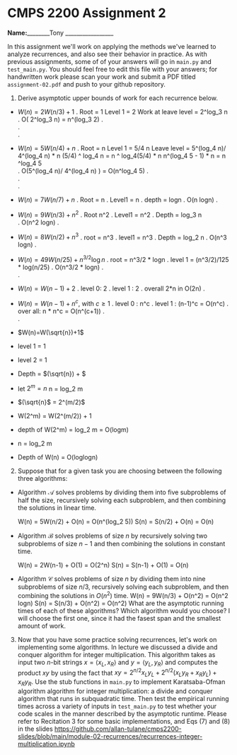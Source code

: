 # CMPS 2200 Assignment 2

**Name:**________Tony _________________

In this assignment we'll work on applying the methods we've learned to analyze recurrences, and also see their behavior
in practice. As with previous
assignments, some of of your answers will go in `main.py` and `test_main.py`. You
should feel free to edit this file with your answers; for handwritten
work please scan your work and submit a PDF titled `assignment-02.pdf`
and push to your github repository.


1. Derive asymptotic upper bounds of work for each recurrence below.
  * $W(n)=2W(n/3)+1$
.  Root = 1
  Level 1 = 2
  Work at leave level = 2^log_3 n
. O( 2^log_3 n) = n^(log_3 2)
.  
.  
.  
  * $W(n)=5W(n/4)+n$
.  Root = n
  Level 1 = 5/4 n
  Leave level = 5^(log_4 n)/ 4^(log_4 n)  * n
    (5/4) ^ log_4 n = n ^ log_4(5/4) * n
    n^(log_4 5 - 1) * n = n ^log_4 5  
.  O(5^(log_4 n)/ 4^(log_4 n) ) = O(n^log_4 5)
.  
.  
.  
  * $W(n)=7W(n/7)+n$
.  Root = n
.  Level1 = n 
.  depth = logn
.  O(n logn)
.  
  * $W(n)=9W(n/3)+n^2$
.  Root n^2
.  Level1 = n^2
. Depth = log_3 n  
.  O(n^2 logn) 
.  
  * $W(n)=8W(n/2)+n^3$
.  root = n^3
.  level1 = n^3
.  Depth = log_2 n
.   O(n^3 logn)
.  
  * $W(n)=49W(n/25)+n^{3/2}\log n$
.  root = n^3/2 * logn
.  level 1 = (n^3/2)/125 * log(n/25)
.  O(n^3/2 * logn)
.  
.  
  * $W(n)=W(n-1)+2$
.  level 0: 2
.  level 1 : 2
.  overall 2*n in O(2n)
.  

  * $W(n)= W(n-1)+n^c$, with $c\geq 1$
.  level 0 : n^c
.  level 1 : (n-1)^c = O(n^c)
.  over all: n * n^c = O(n^(c+1))
.  
.  
  * $W(n)=W(\sqrt{n})+1$
  * level 1 = 1
  * level 2 = 1
  * Depth = $(\sqrt{n}) + $
  * let $2^m = n$ n = log_2 m
  * $(\sqrt{n}$ = 2^(m/2)$
  * W(2^m) = W(2^(m/2)) + 1
  * depth of W(2^m) = log_2 m = O(logm)
  * n = log_2 m
  * Depth of W(n) = O(loglogn)


2. Suppose that for a given task you are choosing between the following three algorithms:

  * Algorithm $\mathcal{A}$ solves problems by dividing them into
      five subproblems of half the size, recursively solving each
      subproblem, and then combining the solutions in linear time.

    W(n) = 5W(n/2) + O(n) = O(n^(log_2 5))
    S(n) = S(n/2) + O(n) = O(n)
    
  * Algorithm $\mathcal{B}$ solves problems of size $n$ by
      recursively solving two subproblems of size $n-1$ and then
      combining the solutions in constant time.

    W(n) = 2W(n-1) + O(1) = O(2^n) 
    S(n) = S(n-1) + O(1) = O(n)
    
  * Algorithm $\mathcal{C}$ solves problems of size $n$ by dividing
      them into nine subproblems of size $n/3$, recursively solving
      each subproblem, and then combining the solutions in $O(n^2)$
      time.
    W(n) = 9W(n/3) + O(n^2) = O(n^2 logn)
    S(n) = S(n/3) + O(n^2) = O(n^2)
    What are the asymptotic running times of each of these algorithms?
    Which algorithm would you choose?
     I will choose the first one, since it had the fasest span and the smallest amount of work.

3. Now that you have some practice solving recurrences, let's work on
  implementing some algorithms. In lecture we discussed a divide and
  conquer algorithm for integer multiplication. This algorithm takes
  as input two $n$-bit strings $x = \langle x_L, x_R\rangle$ and
  $y=\langle y_L, y_R\rangle$ and computes the product $xy$ by using
  the fact that $xy = 2^{n/2}x_Ly_L + 2^{n/2}(x_Ly_R+x_Ry_L) +
  x_Ry_R.$ Use the
  stub functions in `main.py` to implement Karatsaba-Ofman algorithm algorithm for integer
  multiplication: a divide and conquer algorithm that runs in
  subquadratic time. Then test the empirical running times across a
  variety of inputs in `test_main.py` to test whether your code scales in the manner
  described by the asymptotic runtime. Please refer to Recitation 3 for some basic implementations, and Eqs (7) and (8) in the slides https://github.com/allan-tulane/cmps2200-slides/blob/main/module-02-recurrences/recurrences-integer-multiplication.ipynb
 
 


